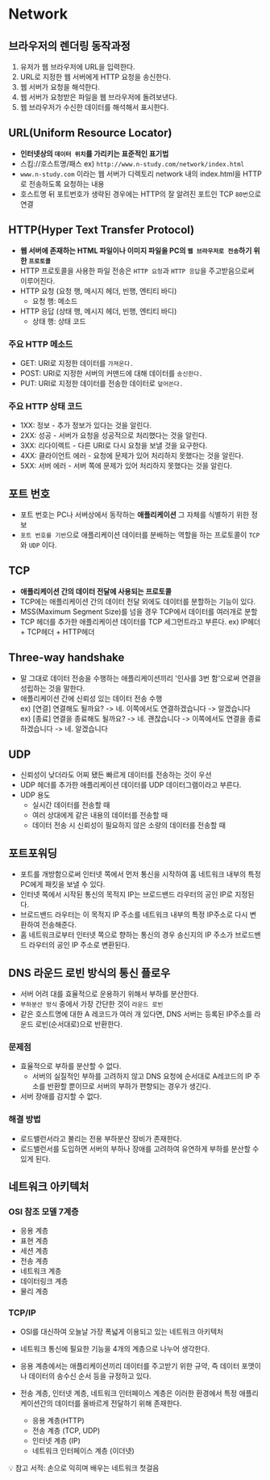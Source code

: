 # Network

## 브라우저의 렌더링 동작과정

1. 유저가 웹 브라우저에 URL을 입력한다.
2. URL로 지정한 웹 서버에게 HTTP 요청을 송신한다.
3. 웹 서버가 요청을 해석한다.
4. 웹 서버가 요청받은 파일을 웹 브라우저에 돌려보낸다.
5. 웹 브라우저가 수신한 데이터를 해석해서 표시한다.

## URL(Uniform Resource Locator)

- **인터넷상의 `데이터 위치`를 가리키는 표준적인 표기법**
- 스킴://호스트명/패스 ex) `http://www.n-study.com/network/index.html`
- `www.n-study.com` 이라는 웹 서버가 디렉토리 network 내의 index.html을 HTTP로 전송하도록 요청하는 내용
- 호스트명 뒤 포트번호가 생략된 경우에는 HTTP의 잘 알려진 포트인 TCP `80번`으로 연결

## HTTP(Hyper Text Transfer Protocol)

- **웹 서버에 존재하는 HTML 파일이나 이미지 파일을 PC의 `웹 브라우저로 전송`하기 위한 `프로토콜`**
- HTTP 프로토콜을 사용한 파일 전송은 `HTTP 요청`과 `HTTP 응답`을 주고받음으로써 이루어진다.
- HTTP 요청 (요청 행, 메시지 헤더, 빈행, 엔티티 바디)
  - 요청 행: 메소드
- HTTP 응답 (상태 행, 메시지 헤더, 빈행, 엔티티 바디)
  - 상태 행: 상태 코드

### 주요 HTTP 메소드

- GET: URI로 지정한 데이터를 `가져온다.`
- POST: URI로 지정한 서버의 커맨드에 대해 데이터를 `송신한다.`
- PUT: URI로 지정한 데이터를 전송한 데이터로 `덮어쓴다.`

### 주요 HTTP 상태 코드

- 1XX: 정보 - 추가 정보가 있다는 것을 알린다.
- 2XX: 성공 - 서버가 요청을 성공적으로 처리했다는 것을 알린다.
- 3XX: 리다이렉트 - 다른 URI로 다시 요청을 보낼 것을 요구한다.
- 4XX: 클라이언트 에러 - 요청에 문제가 있어 처리하지 못했다는 것을 알린다.
- 5XX: 서버 에러 - 서버 쪽에 문제가 있어 처리하지 못했다는 것을 알린다.

## 포트 번호

- 포트 번호는 PC나 서버상에서 동작하는 **애플리케이션** 그 자체를 식별하기 위한 정보
- `포트 번호를 기반`으로 애플리케이션 데이터를 분배하는 역할을 하는 프로토콜이 `TCP`와 `UDP` 이다.

## TCP

- **애플리케이션 간의 데이터 전달에 사용되는 프로토콜**
- TCP에는 애플리케이션 간의 데이터 전달 외에도 데이터를 분할하는 기능이 있다.
- MSS(Maximum Segment Size)를 넘을 경우 TCP에서 데이터를 여러개로 분할
- TCP 헤더를 추가한 애플리케이션 데이터를 TCP 세그먼트라고 부른다.
  ex) IP헤더 + TCP헤더 + HTTP헤더

## Three-way handshake

- 말 그대로 데이터 전송을 수행하는 애플리케이션끼리 '인사를 3번 함'으로써 연결을 성립하는 것을 말한다.
- 애플리케이션 간에 신뢰성 있는 데이터 전송 수행<br>
  ex) [연결] 연결해도 될까요? -> 네. 이쪽에서도 연결하겠습니다 -> 알겠습니다<br>
  ex) [종료] 연결을 종료해도 될까요? -> 네. 괜찮습니다 -> 이쪽에서도 연결을 종료하겠습니다 -> 네. 알겠습니다

## UDP

- 신뢰성이 낮더라도 어찌 됐든 빠르게 데이터를 전송하는 것이 우선
- UDP 헤더를 추가한 애플리케이션 데이터를 UDP 데이터그램이라고 부른다.
- UDP 용도
  - 실시간 데이터를 전송할 때
  - 여러 상대에게 같은 내용의 데이터를 전송할 때
  - 데이터 전송 시 신뢰성이 필요하지 않은 소량의 데이터를 전송할 때

## 포트포워딩

- 포트를 개방함으로써 인터넷 쪽에서 먼저 통신을 시작하여 홈 네트워크 내부의 특정 PC에게 패킷을 보낼 수 있다.
- 인터넷 쪽에서 시작된 통신의 목적지 IP는 브로드밴드 라우터의 공인 IP로 지정된다.
- 브로드밴드 라우터는 이 목적지 IP 주소를 네트워크 내부의 특정 IP주소로 다시 변환하여 전송해준다.
- 홈 네트워크로부터 인터넷 쪽으로 향하는 통신의 경우 송신지의 IP 주소가 브로드밴드 라우터의 공인 IP 주소로 변환된다.

## DNS 라운드 로빈 방식의 통신 플로우

- 서버 어려 대를 효율적으로 운용하기 위해서 부하를 분산한다.
- `부하분산 방식` 중에서 가장 간단한 것이 `라운드 로빈`
- 같은 호스트명에 대한 A 레코드가 여러 개 있다면, DNS 서버는 등록된 IP주소를 라운드 로빈(순서대로)으로 반환한다.

### 문제점

- 효율적으로 부하를 분산할 수 없다.
  - 서버의 실질적인 부하를 고려하지 않고 DNS 요청에 순서대로 A레코드의 IP 주소를 반환할 뿐이므로 서버의 부하가 편향되는 경우가 생긴다.
- 서버 장애를 감지할 수 없다.

### 해결 방법

- 로드밸런서라고 불리는 전용 부하분산 장비가 존재한다.
- 로드밸런서를 도입하면 서버의 부하나 장애를 고려하여 유연하게 부하를 분산할 수 있게 된다.

## 네트워크 아키텍처

### OSI 참조 모델 7계층

- 응용 계층
- 표현 계층
- 세션 계층
- 전송 계층
- 네트워크 계층
- 데이터링크 계층
- 물리 계층

### TCP/IP

- OSI를 대신하여 오늘날 가장 폭넓게 이용되고 있는 네트워크 아키텍처
- 네트워크 통신에 필요한 기능을 4개의 계층으로 나누어 생각한다.
- 응용 계층에서는 애플리케이션끼리 데이터를 주고받기 위한 규약, 즉 데이터 포맷이나 데이터의 송수신 순서 등을 규정하고 있다.
- 전송 계층, 인터넷 계층, 네트워크 인터페이스 계층은 이러한 환경에서 특정 애플리케이션간의 데이터를 올바르게 전달하기 위해 존재한다.

  - 응용 계층(HTTP)
  - 전송 계층 (TCP, UDP)
  - 인터넷 계층 (IP)
  - 네트워크 인터페이스 계층 (이더넷)

💡 참고 서적: 손으로 익히며 배우는 네트워크 첫걸음
